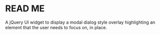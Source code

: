# READ ME
A jQuery UI widget to display a modal dialog style overlay highlighting an element that the user needs to focus on, in place.

[Source]:http://github.com/lakshmivyas/jquery-ui-inplace-modal/tree/master
[Tutorial]:http://www.ringce.com/code/jQuery/jQuery.html